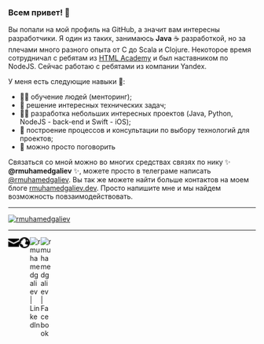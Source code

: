 ### Всем привет! 👋

Вы попали на мой профиль на GitHub, а значит вам интересны разработчики. Я один из таких, занимаюсь **Java** ☕️ разработкой, но за плечами много разного опыта от C до Scala и Clojure. Некоторое время сотрудничал с ребятам из [HTML Academy](https://htmlacademy.ru/study) и был наставником по NodeJS. Сейчас работаю с ребятами из компании Yandex.

У меня есть следующие навыки 🧠:

- 🧙‍♂️ обучение людей (менторинг);
- 🦾 решение интересных технических задач;
- 👨‍💻 разработка небольших интересных проектов (Java, Python, NodeJS - back-end и Swift - iOS);
- 🤯 построение процессов и консультации по выбору технологий для проектов;
- 💬 можно просто поговорить


Связаться со мной можно во многих средствах связях по нику ✨ __@rmuhamedgaliev__ ✨, можете просто в телеграме написать [@rmuhamedgaliev](https://t.me/rmuhamedgaliev). Вы так же можете найти больше контактов на моем блоге [rmuhamedgaliev.dev](https://rmuhamedgaliev.dev). Просто напишите мне и мы найдем возможность повзаимодействовать.

---

<a href="#macropower-title">
  <img src="https://github-readme-stats.vercel.app/api?username=rmuhamedgaliev&show_icons=true&count_private=true&include_all_commits=true" alt="rmuhamedgaliev" />
</a>

---

[<img align="left" alt="rinat.muhamedgaliev@gmail.com | Email" width="22px" src="https://raw.githubusercontent.com/iconic/open-iconic/master/svg/envelope-closed.svg" />][mail]
[<img align="left" alt="rmuhamedgaliev.dev | Blog" width="22px" src="https://raw.githubusercontent.com/iconic/open-iconic/master/svg/globe.svg" />][rmuhamedgaliev.dev]
[<img align="left" alt="rmuhamedgaliev | LinkedIn" width="22px" src="https://cdn.jsdelivr.net/npm/simple-icons@v3/icons/linkedin.svg" />][linkedin]
[<img align="left" alt="rmuhamedgaliev | Facebook" width="22px" src="https://cdn.jsdelivr.net/npm/simple-icons@v3/icons/facebook.svg" />][facebook]

[mail]: mailto:rinat.muhamedgaliev@gmail.com
[rmuhamedgaliev.dev]: https://rmuhamedgaliev.dev
[linkedin]: https://linkedin.com/in/rmuhamedgaliev
[facebook]: https://twitter.com/rmuhamedgaliev
